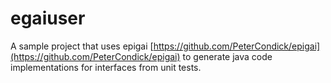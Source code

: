 # egaiuser

A sample project that uses epigai [https://github.com/PeterCondick/epigai](https://github.com/PeterCondick/epigai) to generate java code implementations for interfaces from unit tests.

